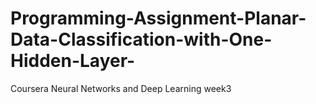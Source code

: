 # Programming-Assignment-Planar-Data-Classification-with-One-Hidden-Layer-
 Coursera  Neural Networks and Deep Learning week3
